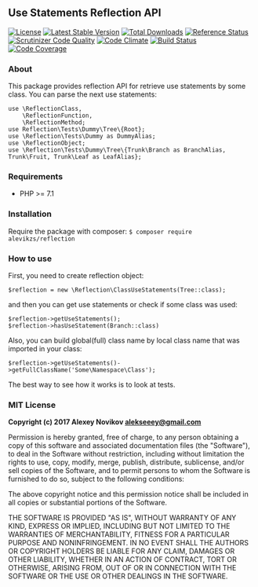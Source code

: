## Use Statements Reflection API

[![License](http://poser.pugx.org/alevikzs/reflection/license)](https://packagist.org/packages/alevikzs/reflection)
[![Latest Stable Version](http://poser.pugx.org/alevikzs/reflection/v/stable)](https://packagist.org/packages/alevikzs/reflection) 
[![Total Downloads](http://poser.pugx.org/alevikzs/reflection/downloads)](https://packagist.org/packages/alevikzs/reflection) 
[![Reference Status](http://www.versioneye.com/php/alevikzs:reflection/reference_badge.svg?style=flat)](https://www.versioneye.com/php/alevikzs:reflection/references)
[![Scrutinizer Code Quality](https://scrutinizer-ci.com/g/alevikzs/reflection/badges/quality-score.png?b=master)](https://scrutinizer-ci.com/g/alevikzs/reflection/?branch=master)
[![Code Climate](https://codeclimate.com/github/alevikzs/reflection/badges/gpa.svg)](https://codeclimate.com/github/alevikzs/reflection)
[![Build Status](https://scrutinizer-ci.com/g/alevikzs/reflection/badges/build.png?b=master)](https://scrutinizer-ci.com/g/alevikzs/reflection/build-status/master)
[![Code Coverage](https://scrutinizer-ci.com/g/alevikzs/reflection/badges/coverage.png?b=master)](https://scrutinizer-ci.com/g/alevikzs/reflection/?branch=master)

### About
This package provides reflection API for retrieve use statements by some class. You can parse the next use statements:
```
use \ReflectionClass,
    \ReflectionFunction,
    \ReflectionMethod;
use Reflection\Tests\Dummy\Tree\{Root};
use \Reflection\Tests\Dummy as DummyAlias;
use \ReflectionObject;
use \Reflection\Tests\Dummy\Tree\{Trunk\Branch as BranchAlias, Trunk\Fruit, Trunk\Leaf as LeafAlias};
```

### Requirements
* PHP >= 7.1

### Installation
Require the package with composer: ```$ composer require alevikzs/reflection```

### How to use
First, you need to create reflection object:
```
$reflection = new \Reflection\ClassUseStatements(Tree::class);
```
and then you can get use statements or check if some class was used:
```
$reflection->getUseStatements();
$reflection->hasUseStatement(Branch::class)
```
Also, you can build global(full) class name by local class name that was imported in your class:
```
$reflection->getUseStatements()->getFullClassName('Some\Namespace\Class');
```
The best way to see how it works is to look at tests.

### MIT License
**Copyright (c) 2017 Alexey Novikov <alekseeey@gmail.com>**

Permission is hereby granted, free of charge, to any person obtaining a copy
of this software and associated documentation files (the "Software"), to deal
in the Software without restriction, including without limitation the rights
to use, copy, modify, merge, publish, distribute, sublicense, and/or sell
copies of the Software, and to permit persons to whom the Software is
furnished to do so, subject to the following conditions:

The above copyright notice and this permission notice shall be included in all
copies or substantial portions of the Software.

THE SOFTWARE IS PROVIDED "AS IS", WITHOUT WARRANTY OF ANY KIND, EXPRESS OR
IMPLIED, INCLUDING BUT NOT LIMITED TO THE WARRANTIES OF MERCHANTABILITY,
FITNESS FOR A PARTICULAR PURPOSE AND NONINFRINGEMENT. IN NO EVENT SHALL THE
AUTHORS OR COPYRIGHT HOLDERS BE LIABLE FOR ANY CLAIM, DAMAGES OR OTHER
LIABILITY, WHETHER IN AN ACTION OF CONTRACT, TORT OR OTHERWISE, ARISING FROM,
OUT OF OR IN CONNECTION WITH THE SOFTWARE OR THE USE OR OTHER DEALINGS IN THE
SOFTWARE.